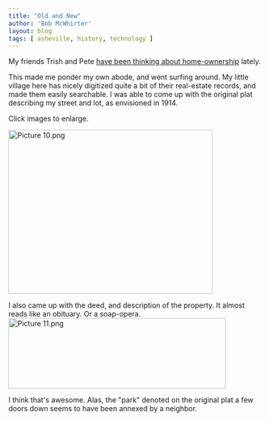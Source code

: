 ```yaml
---
title: "Old and New"
author: 'Bob McWhirter'
layout: blog
tags: [ asheville, history, technology ]
---
```

My friends Trish and Pete <a title="FOTAP!" href="http://fotap.org/blog/2007/07/17/where-to-live-the-eternal-question/">have been thinking about home-ownership</a> lately.

This made me ponder my own abode, and went surfing around.  My little village here has nicely digitized quite a bit of their real-estate records, and made them easily searchable.  I was able to come up with the original plat describing my street and lot, as envisioned in 1914.

Click images to enlarge.

<a title="Picture 10.png" class="imagelink" href="/blog/assets/Picture%2010.png">
  <img width="404" height="324" alt="Picture 10.png" id="image277" src="/blog/assets/Picture%2010.png"/>
</a>

I also came up with the deed, and description of the property.  It almost reads like an obituary. Or a soap-opera.
<a title="Picture 11.png" class="imagelink" href="/blog/assets/Picture%2011.png">
  <img width="430" height="139" alt="Picture 11.png" id="image278" src="/blog/assets/Picture%2011.png"/>
</a>

I think that's awesome.  Alas, the "park" denoted on the original plat a few doors down seems to have been annexed by a neighbor.
